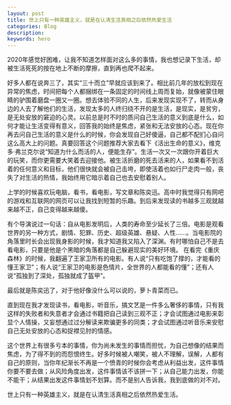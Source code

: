 ```yaml
---
layout: post
title: 世上只有一种英雄主义，就是在认清生活真相之后依然热爱生活
categories: Blog
description: 
keywords: hero
---
```


2020年感觉好困难，让我不知道怎样面对这么多的事情，我也想记录下生活，却被生活死死的按在地上不断的摩擦，直到再也爬不起来。

好多人都在说奔三了，其实“三十而立”早就应该到来了。相比前几年的放松到现在异常的焦虑，时间把每个人都捆绑在一条固定的时间线上周而复始，就像被蒙住眼睛的驴围着磨盘一圈又一圈。想去体验不同的人生，后来发现实现不了，转而从身边的人去了解他们的生活，发现太多的人终归绕不开的是生活，是现实，是贫穷，是无处安放的窘迫的心灵。以前总是时不时的质问自己生活的意义到底是什么，如何才能让生活变得有意义，回答我的始终是焦虑，紧张和无法安放的心态。现在你再去问自己生活的意义是什么的时候，你会发现自己好傻逼，自己都不配扪心自问这么高大上的问题。真要回答这个问题推荐大家去看下《活出生命的意义》，维克多·弗兰克尔说“知道为什么而活的人，便能生存”。生活一次又一次跟你开着巨大的玩笑，而你更需要大笑着去迎接他。被生活折磨的死去活来的人，如果看不到活着的任何意义和目标，他们很快就会被自己击垮，即使活着也如行尸走肉一般，丧失了对生活的热情，我始终用它暗示着自己也去安慰着别人。

上学的时候喜欢玩电脑，看书，看电影，写文章和陈奕迅。高中时我觉得只有网吧的游戏和互联网的网页可以让我找到短暂的乐趣。到后来发现读的书越多三观就越来越不正，自己变得越来越傻。

有个导演说过一句话：自从电影发明后，人类的寿命至少延长了三倍。电影是观看世界的另一种方式，剧情、犯罪、历史、超级英雄、悬疑、人性……。当电影院的角落里时长会出现我身影的时候，我才知道我又陷入了深渊。有时哪怕自己不是去看电影，只要是他是个黑暗的角落都是自己躲避现实的美好环境。
在看完《重庆森林》的时候，我翻遍了王家卫所有的电影。有人说“只有吃饱了撑的，才能看的懂王家卫”；有人说“王家卫的电影是色情片，全世界的人都能看的懂”；还有人说“孤独到了深处，孤独就成了盔甲”。

最后就是陈奕迅了，对于他好像没什么可以说的，萝卜青菜而已。

直到现在我才发现读书，看电影，听音乐，搞文艺是一件多么奢侈的事情，只有我这样的失败者和失意者才会通过书籍把自己读到三观不正；才会试图通过电影来彰显个人情操，又妄想通过过分解读来欺骗更多的同类；才会试图通过听音乐来安慰自己无处安放的心态和捉襟见肘的情感。

这个世界上有很多亏本的事情，你为尚未发生的事情而担忧，为自己想像的结果而焦虑，为了得不到的而怨恨终生。好多时候被人嘲笑，被人不理解，误解，人都有自己的原则，当你年纪渐长不再是一个愤青的时候你会考虑从利益出发，这件事情你要不要去做；从风险角度出发，这件事情该不该拼一下；从自己能力出发，你能不能干；从结果出发这件事情划不划算。而不是别人告诉我，我到底做的对不对。

世上只有一种英雄主义，就是在认清生活真相之后依然热爱生活。